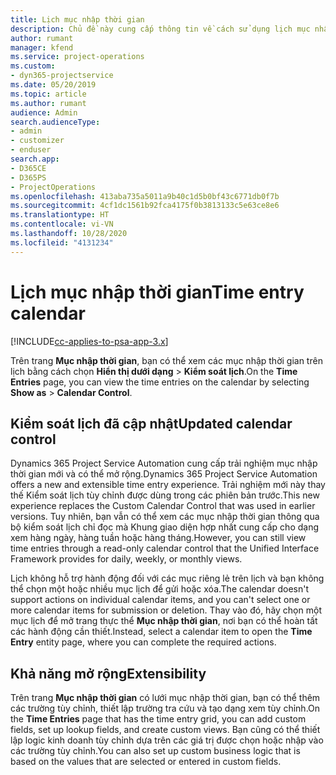 ```yaml
---
title: Lịch mục nhập thời gian
description: Chủ đề này cung cấp thông tin về cách sử dụng lịch mục nhập thời gian.
author: rumant
manager: kfend
ms.service: project-operations
ms.custom:
- dyn365-projectservice
ms.date: 05/20/2019
ms.topic: article
ms.author: rumant
audience: Admin
search.audienceType:
- admin
- customizer
- enduser
search.app:
- D365CE
- D365PS
- ProjectOperations
ms.openlocfilehash: 413aba735a5011a9b40c1d5b0bf43c6771db0f7b
ms.sourcegitcommit: 4cf1dc1561b92fca4175f0b3813133c5e63ce8e6
ms.translationtype: HT
ms.contentlocale: vi-VN
ms.lasthandoff: 10/28/2020
ms.locfileid: "4131234"
---
```

# <a name="time-entry-calendar"></a><span data-ttu-id="42e50-103">Lịch mục nhập thời gian</span><span class="sxs-lookup"><span data-stu-id="42e50-103">Time entry calendar</span></span>

[!INCLUDE[cc-applies-to-psa-app-3.x](../includes/cc-applies-to-psa-app-3x.md)]

<span data-ttu-id="42e50-104">Trên trang **Mục nhập thời gian**, bạn có thể xem các mục nhập thời gian trên lịch bằng cách chọn **Hiển thị dưới dạng** \> **Kiểm soát lịch**.</span><span class="sxs-lookup"><span data-stu-id="42e50-104">On the **Time Entries** page, you can view the time entries on the calendar by selecting **Show as** \> **Calendar Control**.</span></span>

## <a name="updated-calendar-control"></a><span data-ttu-id="42e50-105">Kiểm soát lịch đã cập nhật</span><span class="sxs-lookup"><span data-stu-id="42e50-105">Updated calendar control</span></span>

<span data-ttu-id="42e50-106">Dynamics 365 Project Service Automation cung cấp trải nghiệm mục nhập thời gian mới và có thể mở rộng.</span><span class="sxs-lookup"><span data-stu-id="42e50-106">Dynamics 365 Project Service Automation offers a new and extensible time entry experience.</span></span> <span data-ttu-id="42e50-107">Trải nghiệm mới này thay thế Kiểm soát lịch tùy chỉnh được dùng trong các phiên bản trước.</span><span class="sxs-lookup"><span data-stu-id="42e50-107">This new experience replaces the Custom Calendar Control that was used in earlier versions.</span></span> <span data-ttu-id="42e50-108">Tuy nhiên, bạn vẫn có thể xem các mục nhập thời gian thông qua bộ kiểm soát lịch chỉ đọc mà Khung giao diện hợp nhất cung cấp cho dạng xem hàng ngày, hàng tuần hoặc hàng tháng.</span><span class="sxs-lookup"><span data-stu-id="42e50-108">However, you can still view time entries through a read-only calendar control that the Unified Interface Framework provides for daily, weekly, or monthly views.</span></span>

<span data-ttu-id="42e50-109">Lịch không hỗ trợ hành động đối với các mục riêng lẻ trên lịch và bạn không thể chọn một hoặc nhiều mục lịch để gửi hoặc xóa.</span><span class="sxs-lookup"><span data-stu-id="42e50-109">The calendar doesn't support actions on individual calendar items, and you can't select one or more calendar items for submission or deletion.</span></span> <span data-ttu-id="42e50-110">Thay vào đó, hãy chọn một mục lịch để mở trang thực thể **Mục nhập thời gian**, nơi bạn có thể hoàn tất các hành động cần thiết.</span><span class="sxs-lookup"><span data-stu-id="42e50-110">Instead, select a calendar item to open the **Time Entry** entity page, where you can complete the required actions.</span></span>

## <a name="extensibility"></a><span data-ttu-id="42e50-111">Khả năng mở rộng</span><span class="sxs-lookup"><span data-stu-id="42e50-111">Extensibility</span></span>

<span data-ttu-id="42e50-112">Trên trang **Mục nhập thời gian** có lưới mục nhập thời gian, bạn có thể thêm các trường tùy chỉnh, thiết lập trường tra cứu và tạo dạng xem tùy chỉnh.</span><span class="sxs-lookup"><span data-stu-id="42e50-112">On the **Time Entries** page that has the time entry grid, you can add custom fields, set up lookup fields, and create custom views.</span></span> <span data-ttu-id="42e50-113">Bạn cũng có thể thiết lập logic kinh doanh tùy chỉnh dựa trên các giá trị được chọn hoặc nhập vào các trường tùy chỉnh.</span><span class="sxs-lookup"><span data-stu-id="42e50-113">You can also set up custom business logic that is based on the values that are selected or entered in custom fields.</span></span>
